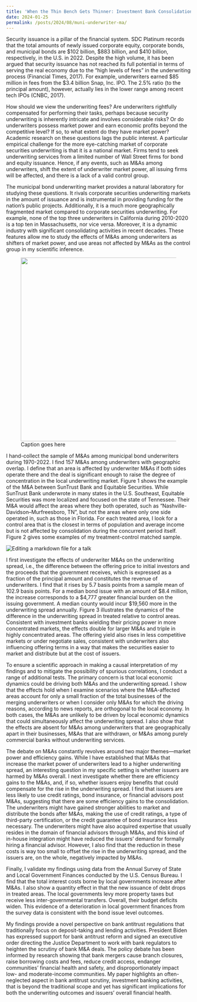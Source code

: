 ```yaml
---
title: 'When the Thin Bench Gets Thinner: Investment Bank Consolidation and Municipal Finance'
date: 2024-01-25
permalink: /posts/2024/08/muni-underwriter-ma/
---
```


Security issuance is a pillar of the financial system. SDC Platinum records that the total amounts of newly issued corporate equity, corporate bonds, and municipal bonds are $102 billion, $883 billion, and $410 billion, respectively, in the U.S. in 2022. Despite the high volume, it has been argued that security issuance has not reached its full potential in terms of serving the real economy due to the “high levels of fees” in the underwriting process (Financial Times, 2017). For example, underwriters earned $85 million in fees from the $3.4 billion Snap, Inc. IPO. The 2.5% ratio (to the principal amount), however, actually lies in the lower range among recent tech IPOs (CNBC, 2017).

How should we view the underwriting fees? Are underwriters rightfully compensated for performing their tasks, perhaps because security underwriting is inherently intricate and involves considerable risks? Or do underwriters possess market power and earn economic profits beyond the competitive level? If so, to what extent do they have market power? Academic research on these questions lags the public interest. A particular empirical challenge for the more eye-catching market of corporate securities underwriting is that it is a national market. Firms tend to seek underwriting services from a limited number of Wall Street firms for bond and equity issuance. Hence, if any events, such as M&As among underwriters, shift the extent of underwriter market power, all issuing firms will be affected, and there is a lack of a valid control group.

The municipal bond underwriting market provides a natural laboratory for studying these questions. It rivals corporate securities underwriting markets in the amount of issuance and is instrumental in providing funding for the nation’s public projects. Additionally, it is a much more geographically fragmented market compared to corporate securities underwriting. For example, none of the top three underwriters in California during 2010-2020 is a top ten in Massachusetts, nor vice versa. Moreover, it is a dynamic industry with significant consolidating activities in recent decades. These features allow me to study the effects of M&As among underwriters as shifters of market power, and use areas not affected by M&As as the control group in my scientific inference.

<figure>
<img src="/images/muni-underwriter-ma/Figure-1.png" width="500" class="center">
<figcaption>Caption goes here</figcaption>
</figure>

I hand-collect the sample of M&As among municipal bond underwriters during 1970-2022. I find 157 M&As among underwriters with geographic overlap. I define that an area is affected by underwriter M&As if both sides operate there and the deal is significant enough to raise the degree of concentration in the local underwriting market. Figure 1 shows the example of the M&A between SunTrust Bank and Equitable Securities. While SunTrust Bank underwrote in many states in the U.S. Southeast, Equitable Securities was more localized and focused on the state of Tennessee. Their M&A would affect the areas where they both operated, such as “Nashville-Davidson–Murfreesboro, TN”, but not the areas where only one side operated in, such as those in Florida. For each treated area, I look for a control area that is the closest in terms of population and average income but is not affected by consolidation during the concurrent period itself. Figure 2 gives some examples of my treatment-control matched sample.

![Editing a markdown file for a talk](/images/muni-underwriter-ma/Figure-2.png)

I first investigate the effects of underwriter M&As on the underwriting spread, i.e., the difference between the offering price to initial investors and the proceeds that the government receives, which is expressed as a fraction of the principal amount and constitutes the revenue of underwriters. I find that it rises by 5.7 basis points from a sample mean of 102.9 basis points. For a median bond issue with an amount of $8.4 million, the increase corresponds to a $4,777 greater financial burden on the issuing government. A median county would incur $19,560 more in the underwriting spread annually. Figure 3 illustrates the dynamics of the difference in the underwriting spread in treated relative to control areas. Consistent with investment banks wielding their pricing power in more concentrated markets, the effects double for larger M&As and triple in highly concentrated areas. The offering yield also rises in less competitive markets or under negotiate sales, consistent with underwriters also influencing offering terms in a way that makes the securities easier to market and distribute but at the cost of issuers.

To ensure a scientific approach in making a causal interpretation of my findings and to mitigate the possibility of spurious correlations, I conduct a range of additional tests. The primary concern is that local economic dynamics could be driving both M&As and the underwriting spread. I show that the effects hold when I examine scenarios where the M&A-affected areas account for only a small fraction of the total businesses of the merging underwriters or when I consider only M&As for which the driving reasons, according to news reports, are orthogonal to the local economy. In both cases, the M&As are unlikely to be driven by local economic dynamics that could simultaneously affect the underwriting spread. I also show that the effects are absent for M&As among underwriters that are geographically apart in their businesses, M&As that are withdrawn, or M&As among purely commercial banks without underwriting services.

The debate on M&As constantly revolves around two major themes—market power and efficiency gains. While I have established that M&As that increase the market power of underwriters lead to a higher underwriting spread, an interesting question in my specific setting is whether issuers are harmed by M&As overall. I next investigate whether there are efficiency gains to the M&As, and, if so, whether issuers enjoy benefits that could compensate for the rise in the underwriting spread. I find that issuers are less likely to use credit ratings, bond insurance, or financial advisors post M&As, suggesting that there are some efficiency gains to the consolidation. The underwriters might have gained stronger abilities to market and distribute the bonds after M&As, making the use of credit ratings, a type of third-party certification, or the credit guarantee of bond insurance less necessary. The underwriters might have also acquired expertise that usually resides in the domain of financial advisors through M&As, and this kind of in-house integration might have reduced the issuers’ demand for formally hiring a financial advisor. However, I also find that the reduction in these costs is way too small to offset the rise in the underwriting spread, and the issuers are, on the whole, negatively impacted by M&As.

Finally, I validate my findings using data from the Annual Survey of State and Local Government Finances conducted by the U.S. Census Bureau. I find that the total interest costs borne by local governments increase after M&As. I also show a quantity effect in that the new issuance of debt drops in treated areas. The local governments levy more property taxes but receive less inter-governmental transfers. Overall, their budget deficits widen. This evidence of a deterioration in local government finances from the survey data is consistent with the bond issue level outcomes.

My findings provide a novel perspective on bank antitrust regulations that traditionally focus on deposit-taking and lending activities. President Biden has expressed support for bank antitrust reform and signed an executive order directing the Justice Department to work with bank regulators to heighten the scrutiny of bank M&A deals. The policy debate has been informed by research showing that bank mergers cause branch closures, raise borrowing costs and fees, reduce credit access, endanger communities’ financial health and safety, and disproportionately impact low- and moderate-income communities. My paper highlights an often-neglected aspect in bank antitrust scrutiny, investment banking activities, that is beyond the traditional scope and yet has significant implications for both the underwriting outcomes and issuers’ overall financial health.


